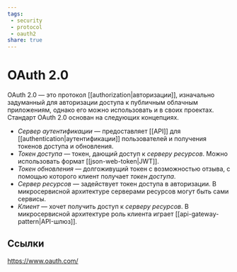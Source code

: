 ```yaml
---
tags:
 - security
 - protocol
 - oauth2
share: true
---
```

# OAuth 2.0
OAuth 2.0 — это протокол [[authorization|авторизации]], изначально задуманный для авторизации доступа к публичным облачным приложениям, однако его можно использовать и в своих проектах.
Стандарт OAuth 2.0 основан на следующих концепциях.
 - *Сервер аутентификации* — предоставляет [[API]] для [[authentication|аутентификации]] пользователей и получения токенов доступа и обновления.
 - *Токен доступа* — токен, дающий доступ к *серверу ресурсов*. Можно использовать формат [[json-web-token|JWT]].
 - *Токен обновления* — долгоживущий токен с возможностью отзыва, с помощью которого клиент получает *токен доступа*.
 - *Сервер ресурсов* — задействует токен доступа в авторизации. В микросервисной архитектуре серверами ресурсов могут быть сами сервисы.
 - *Клиент* — хочет получить доступ к *серверу ресурсов*. В микросервисной архитектуре роль клиента играет [[api-gateway-pattern|API-шлюз]].
## Ссылки
https://www.oauth.com/

